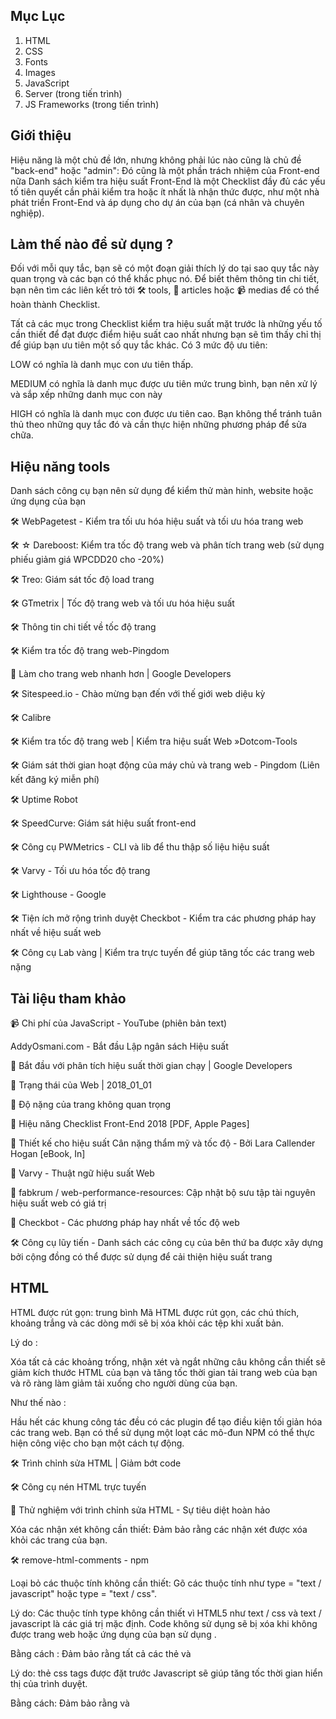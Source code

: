 
## Mục Lục
1. HTML
2. CSS
3. Fonts
4. Images
5. JavaScript
6. Server (trong tiến trình)
7. JS Frameworks (trong tiến trình)


## Giới thiệu


Hiệu năng là một chủ đề lớn, nhưng không phải lúc nào cũng là chủ đề "back-end" hoặc "admin": Đó cũng là một phần trách nhiệm của Front-end nữa Danh sách kiểm tra hiệu suất Front-End là một Checklist đầy đủ các yếu tố tiên quyết cần phải kiểm tra hoặc ít nhất là nhận thức được, như một nhà phát triển Front-End và áp dụng cho dự án của bạn (cá nhân và chuyên nghiệp).


## Làm thế nào để sử dụng ?


Đối với mỗi quy tắc, bạn sẽ có một đoạn giải thích lý do tại sao quy tắc này quan trọng và các bạn có thể khắc phục nó. Để biết thêm thông tin chi tiết, bạn nên tìm các liên kết trỏ tới 🛠 tools, 📖 articles hoặc 📹 medias để có thể hoàn thành Checklist.

Tất cả các mục trong Checklist kiểm tra hiệu suất mặt trước là những yếu tố cần thiết để đạt được điểm hiệu suất cao nhất nhưng bạn sẽ tìm thấy chỉ thị để giúp bạn ưu tiên một số quy tắc khác. Có 3 mức độ ưu tiên:

LOW có nghĩa là danh mục con ưu tiên thấp.


MEDIUM có nghĩa là danh mục được ưu tiên mức trung bình, bạn nên xử lý và sắp xếp những danh mục con này


HIGH có nghĩa là danh mục con được ưu tiên cao. Bạn không thể tránh tuân thủ theo những quy tắc đó và cần thực hiện những phương pháp để sửa chữa.


## Hiệu năng tools


Danh sách công cụ bạn nên sử dụng để kiểm thử màn hinh, website hoặc ứng dụng của bạn


🛠 WebPagetest - Kiểm tra tối ưu hóa hiệu suất và tối ưu hóa trang web

🛠 ☆ Dareboost: Kiểm tra tốc độ trang web và phân tích trang web (sử dụng phiếu giảm giá WPCDD20 cho -20%)


🛠 Treo: Giám sát tốc độ load trang


🛠 GTmetrix | Tốc độ trang web và tối ưu hóa hiệu suất


🛠 Thông tin chi tiết về tốc độ trang


🛠 Kiểm tra tốc độ trang web-Pingdom


📖 Làm cho trang web nhanh hơn | Google Developers


🛠 Sitespeed.io - Chào mừng bạn đến với thế giới web diệu kỳ


🛠 Calibre


🛠 Kiểm tra tốc độ trang web | Kiểm tra hiệu suất Web »Dotcom-Tools


🛠 Giám sát thời gian hoạt động của máy chủ và trang web - Pingdom (Liên kết đăng ký miễn phí)


🛠 Uptime Robot


🛠 SpeedCurve: Giám sát hiệu suất front-end


🛠 Công cụ PWMetrics - CLI và lib để thu thập số liệu hiệu suất


🛠 Varvy - Tối ưu hóa tốc độ trang


🛠 Lighthouse - Google


🛠 Tiện ích mở rộng trình duyệt Checkbot - Kiểm tra các phương pháp hay nhất về hiệu suất web


🛠 Công cụ Lab vàng | Kiểm tra trực tuyến để giúp tăng tốc các trang web nặng


## Tài liệu tham khảo


📹 Chi phí của JavaScript - YouTube (phiên bản text)


AddyOsmani.com - Bắt đầu Lập ngân sách Hiệu suất


📖 Bắt đầu với phân tích hiệu suất thời gian chạy | Google Developers


📖 Trạng thái của Web | 2018_01_01


📖 Độ nặng của trang không quan trọng


📖 Hiệu năng Checklist Front-End 2018 [PDF, Apple Pages]


📖 Thiết kế cho hiệu suất Cân nặng thẩm mỹ và tốc độ - Bởi Lara Callender Hogan [eBook, In]


📖 Varvy - Thuật ngữ hiệu suất Web


📖 fabkrum / web-performance-resources: Cập nhật bộ sưu tập tài nguyên hiệu suất web có giá trị


📖 Checkbot - Các phương pháp hay nhất về tốc độ web


🛠 Công cụ lũy tiến - Danh sách các công cụ của bên thứ ba được xây dựng bởi cộng đồng có thể được sử dụng để cải thiện hiệu suất trang


## HTML


HTML được rút gọn: trung bình Mã HTML được rút gọn, các chú thích, khoảng trắng và các dòng mới sẽ bị xóa khỏi các tệp khi xuất bản.


Lý do :


Xóa tất cả các khoảng trống, nhận xét và ngắt những câu không cần thiết sẽ giảm kích thước HTML của bạn và tăng tốc thời gian tải trang web của bạn và rõ ràng làm giảm tải xuống cho người dùng của bạn.


Như thế nào :


Hầu hết các khung công tác đều có các plugin để tạo điều kiện tối giản hóa các trang web. Bạn có thể sử dụng một loạt các mô-đun NPM có thể thực hiện công việc cho bạn một cách tự động.


🛠 Trình chỉnh sửa HTML | Giảm bớt code


🛠 Công cụ nén HTML trực tuyến


📖 Thử nghiệm với trình chỉnh sửa HTML - Sự tiêu diệt hoàn hảo


Xóa các nhận xét không cần thiết: Đảm bảo rằng các nhận xét được xóa khỏi các trang của bạn.


🛠 remove-html-comments - npm

Loại bỏ các thuộc tính không cần thiết: Gõ các thuộc tính như type = "text / javascript" hoặc type = "text / css".


<!-- Before HTML5 -->
<script type="text/javascript">
    // JavaScript code
</script>

<!-- Today -->
<script>
    // JavaScript code
</script>


Lý do: Các thuộc tính type không cần thiết vì HTML5 như text / css và text / javascript là các giá trị mặc định. Code không sử dụng sẽ bị xóa khi không được trang web hoặc ứng dụng của bạn sử dụng .


Bằng cách : Đảm bảo rằng tất cả các thẻ <link> và <script> của bạn không có thuộc tính type nào.
  
  
📖 Thẻ Script | CSS-Tricks

  
Luôn đặt thẻ CSS trước thẻ JavaScript: Và nhớ đảm bảo rằng CSS của bạn luôn được tải trước khi có mã JavaScript.


<!-- Not recommended -->
<script src="jquery.js"></script>
<script src="foo.js"></script>
<link rel="stylesheet" href="foo.css"/>

<!-- Recommended -->
<link rel="stylesheet" href="foo.css"/>
<script src="jquery.js"></script>
<script src="foo.js"></script>


Lý do: thẻ css tags được đặt trước Javascript sẽ giúp tăng tốc thời gian hiển thị của trình duyệt.


Bằng cách: Đảm bảo rằng <link> và <style> trong <head> của bạn luôn ở trước <script>.
  

📖 Các kiểu Order và script của bạn cho pagespeed


Giảm thiểu số iframe: Chỉ sử dụng iframe nếu bạn không có khả năng kỹ thuật nào khác. Cố gắng tránh ifram nhiều nhất có thể.


⬆ Về đầu trang.


## CSS


Rút gọn [cao] Tất cả các tệp CSS được rút gọn, nhận xét, khoảng trắng và dòng mới sẽ bị xóa khỏi tệp khi được upload.


Lý do: Khi các tệp CSS được rút gọn, nội dung được tải nhanh hơn và ít dữ liệu hơn được gửi đến máy khách. Điều quan trọng là luôn luôn giảm thiểu các tệp CSS trong quá trình sản xuất. Nó có lợi cho người dùng vì nó là dành cho tất cả những doanh nghiệp muốn giảm chi phí băng thông và sử dụng tài nguyên thấp hơn.

Bằng cách: Sử dụng công cụ giảm thiểu những file tự động trước hoặc trọng khi sản phẩm của bạn được phát triển


🛠 cssnano: A một mô đun rút gọn theo hệ sinh thái PostCSS. - cssnano


🛠 @neutrinojs/style-minify - npm


🛠 Công cụ nén css trực tuyến


Nối: các tệp CSS trung bình được nối trong một tệp duy nhất (Không phải lúc nào cũng hợp lệ cho HTTP / 2).


<!-- Not recommended -->
<link rel="stylesheet" href="foo.css"/>
<link rel="stylesheet" href="bar.css"/>

<!-- Recommended -->
<link rel="stylesheet" href="foobar.css"/>



Lý do: Nếu bạn vẫn sử dụng HTTP/1, bạn có thể vẫn cần nối những file của bạn, nó sẽ ít chính xác hơn so với khi bạn sử dụng máy chủ HTTP/2 (kiểm thử nên được thực hiện)


Bằng cách: Sử dụng công cụ online hoặc bất kỳ plugin hoặc trong khi bạn xây dựng hoặc phát triển nối lại những file của ban.


- Đảm bảo đằng project của bạn khi nối sẽ không bị gãy đoạn hoặc dang dở.


📖 HTTP: Tối ưu hóa phân phối ứng dụng - Mạng trình duyệt hiệu suất cao (O'Reilly)


📖 Các phương pháp hay nhất về hiệu năng trong kỷ nguyên HTTP / 2


Không chặn: tệp CSS cần phải không bị chặn để ngăn DOM lấy thời gian tải.


<link rel="preload" href="global.min.css" as="style" onload="this.rel='stylesheet'">
<noscript><link rel="stylesheet" href="global.min.css"></noscript>


Lý do: Tệp CSS có thể chặn tải trang và trì hoãn hiển thị trang của bạn. Sử dụng preload thực sự có thể tải các tệp CSS trước khi trình duyệt bắt đầu hiển thị nội dung của trang.


🛠 loadCSS bởi nhóm filament


📖 Ví dụ về tải trước CSS bằng cách sử dụng loadCSS


📖 Tải trước nội dung với rel = "preload"


📖 Tải trước: Điều gì là tốt nhất? - Tạp chí Smashing


Độ dài của các lớp CSS: Độ dài của các lớp học của bạn có thể có tác động (nhẹ) trên các tệp HTML và CSS của bạn .

Lý do: Ngay cả các tác động hiệu suất có thể bị tranh chấp, đưa ra quyết định về chiến lược đặt tên liên quan đến dự án của bạn có thể có tác động đáng kể đến khả năng bảo trì của stylesheets. Nếu bạn đang sử dụng BEM, trong một số trường hợp, bạn có thể kết thúc với các lớp có nhiều ký tự hơn mức cần thiết. Việc lựa chọn một cách khôn ngoan tên cũng như không gian tên của bạn luôn là điều quan trọng và cấp thiết nhất.


Bằng cách : Đặt giới hạn về số lượng ký tự có thể thú vị đối với một số người, nhưng Chắc chắn rằng bạn có thể đã phá vỡ trang web của bạn vì trong các thành phần có thể giúp giảm số lượng lớp (như khai báo) và độ dài của class.


🛠 Dài so với lớp ngắn · jsPerf


CSS không sử dụng: phương tiện Xóa các bộ chọn CSS không sử dụng.


Lý do: Việc xóa bộ chọn CSS không được sử dụng có thể giảm kích thước tệp của bạn và sau đó tăng tốc tải nội dung của bạn.


Bằng cách: ⁃ ⚠️ Luôn kiểm tra xem CSS khung bạn muốn sử dụng chưa có mã reset  / chuẩn hóa chưa. Đôi khi bạn có thể không cần mọi thứ nằm trong tệp reset  / chuẩn hóa của bạn.

🛠 UnCSS Online


🛠 PurifyCSS


🛠 PurgeCSS


🛠 Chrome DevTools Coverage


CSS Critical: CSS Critical ("trong màn hình đầu tiên") thu thập tất cả CSS được sử dụng để hiển thị phần hiển thị của trang. Nó được nhúng trước khi gọi CSS chính của bạn và giữa <style> </ style> trong một dòng đơn (nó sẽ được rút gọn nếu có thể).


Lý do: Inlining CSS quan trọng giúp tăng tốc độ hiển thị của các trang web làm giảm số lượng yêu cầu đến máy chủ.


Bằng cách: Tạo CSS quan trọng với các công cụ trực tuyến hoặc sử dụng một plugin giống như plugin mà Addy Osmani đã phát triển.


📖 Hiểu Critical CSS


🛠 Bình luận của Addy Osmani trên GitHub tự động hóa điều này.


📖 Inlining Critical CSS cho hiệu suất web tốt hơn 


🛠 Trình tạo đường dẫn Critical CSS - Ưu tiên nội dung trong màn hình đầu tiên :: SiteLocity


📖 Giảm kích thước nội dung trong màn hình đầu tiên

CSS được nhúng hoặc nội tuyến: (high) Tránh sử dụng CSS nhúng hoặc nội tuyến bên trong <body> của bạn (Không hợp lệ cho HTTP / 2)

Lý do: Một trong những lý do là vì đó là một phương pháp hay để phân tách nội dung khỏi thiết kế. Nó cũng giúp bạn có một mã dễ bảo trì hơn và giữ cho trang web của bạn có thể truy cập được. Nhưng liên quan đến hiệu suất, nó đơn giản chỉ vì nó làm giảm kích thước tập tin của các trang HTML của bạn và thời gian tải.

Bằng cách : Luôn sử dụng biểu định kiểu bên ngoài hoặc nhúng CSS trong <head> của bạn (và thực hiện theo các quy tắc hiệu suất CSS khác)
    
   
📖 Quan sát thực tiễn tốt nhất của CSS: Tránh các kiểu nội tuyến CSS


Phân tích độ phức tạp của stylesheets : Phân tích bảng định kiểu của bạn có thể giúp bạn đánh dấu các vấn đề dư thừa và bộ chọn CSS trùng lặp.


Lý do: Đôi khi bạn có thể có lỗi thừa hoặc lỗi xác thực trong CSS, phân tích các tệp CSS của bạn và xóa những thứ phức tạp này có thể giúp bạn tăng tốc các tệp CSS (vì trình duyệt của bạn sẽ đọc nhanh hơn) 


Bằng cách: CSS của bạn nên được tổ chức, bằng cách sử dụng một bộ tiền xử lý CSS có thể giúp bạn với điều đó. Một số công cụ trực tuyến được liệt kê bên dưới cũng có thể giúp bạn phân tích và sửa mã của bạn.


🛠 TestMyCSS | Tối ưu hóa và kiểm tra hiệu suất CSS


🛠 Thống kê CSS


🛠 macbre / analysis-css: Bộ chọn CSS complexity và phân tích hiệu suất


🛠 Dự án Wallace giống như Thống kê CSS nhưng lưu trữ số liệu thống kê theo thời gian để bạn có thể theo dõi các thay đổi của mình


⬆ Trở về đầu trang

## Fonts

- :book: A Book Apart, Webfont Handbook
Định dạng webfont:Bạn đang sử dụng WOFF2 trên trang web hay ứng dụng của bạn

_Tại sao_

>Theo như google định dạng nén WOFF 2.0 Web Font cung cấp mức tăng trung bình 30% so với WOFF 1.0. Thật tốt khi sử dụng WOFF 2.0, WOFF 1.0 làm dự phòng và TTF.

_Làm như thế nào_

>Kiểm tra trước khi mua phông chữ mới xem nhà cung cấp cung cấp cho bạn định dạng WOFF2. Nếu bạn đang sử dụng phông chữ miễn phí, bạn luôn có thể sử dụng Font Squirrel để tạo tất cả các định dạng bạn cần.
  - :book: WOFF 2.0 –Hiểu biết thêm về thế hệ tiếp theo Web Font Format và chuyển đổi TTF xang WOFF2
  
  - 🛠  Tự tạo @font-face Kits » Font Squirrel
  
  - 🛠  IcoMoon App - Icon Font, SVG, PDF & PNG Generator
  
  - :book: Using @font-face | CSS-Tricks
  
  - :book: Can I use... WOFF2
  
**Sử dụng `preconnect` để load fonts nhanh hơn** 

```html
<link rel="preconnect" href="https://fonts.gstatic.com" crossorigin>
```
 _Tại sao_
 
 >Khi bạn truy cập trang web, thiết bị của bạn cần phải tìm hiểu nơi trang web của bạn hoạt động và máy chủ nào cần kết nối. Trình duyệt của bạn phải liên hệ với một máy chủ DNS và chờ tra cứu hoàn tất trước khi tìm nạp tài nguyên (phông chữ, tệp CSS ...). Việc tìm nạp trước và kết nối trước cho phép trình duyệt tìm kiếm thông tin DNS và bắt đầu thiết lập kết nối TCP tới máy chủ lưu trữ tệp phông chữ. Điều này mang lại hiệu suất tăng lên bởi vì khi trình duyệt phân tích tệp css với thông tin phông chữ và phát hiện ra nó cần yêu cầu tệp phông chữ từ máy chủ, nó sẽ có sẵn thông tin DNS đã được giải quyết trước và có kết nối mở đến máy chủ sẵn sàng trong nhóm kết nối của nó.
 
 _Làm như thế nào_
 
 > ⁃ Trước khi tìm nạp trước các webfont của bạn, hãy sử dụng webpagetest để đánh giá trang web của bạn<br>
⁃ Tìm kiếm tra cứu DNS màu teal và đánh dấu máy chủ đang được yêu cầu<br>
⁃ Tìm nạp các webfont của bạn trong <head> và thêm cuối cùng các tên máy chủ mà bạn cũng nên tìm nạp trước
 
   - :book: Google fonts nhanh hơn với Preconnect - CDN Planet
   
   - :book: Làm cho trang web của bạn nhanh hơn với Preconnect Hints | Viget
   
   - :book: Hướng dẫn về các gợi ý trình duyệt: Tải trước, Tìm nạp trước và Kết nối trước - MachMetrics Speed Blog
   
   - :book: Hướng dẫn toàn diện về các chiến lược tải phông chữ—zachleat.com 
   
   - 🛠   typekit/webfontloader: Web Font Loader gives you added control when using linked fonts via @font-face.
   
 **Kích cỡ webfont**:Kích thước webfont không vượt quá 300kb (bao gồm tất cả các biến)
 
  - :book: Font Bytes - Page Weight
  
Ngăn chặn Flash hoặc Văn bản ẩn: Tránh văn bản trong suốt cho đến khi Webfont được tải

  - :book: `font-display`dành cho Masses
  
  - :book: CSS font-display: Tương lai của Font Rendering trên Web
  
 ⬆ Trở về đầu trang
 
  - :book: Image Bytes in 2018
  
 **Tối ưu hóa hình ảnh** : Hình ảnh của bạn được tối ưu hóa, được nén mà không ảnh hưởng trực tiếp đến người dùng cuối.
 
  _Tại sao_
  
  >Hình ảnh được tối ưu hóa tải nhanh hơn trên trình duyệt và tốn ít dung lượng hơn
  
  _Làm như thế nào_
  
  >-Cố gắng sử dụng hiệu ứng css3 khi có thể(thay vì sử dụng ảnh nhỏ)<br>
  -Khi có thể, hãy sử dụng phông chữ thay vì văn bản được mã hóa trong hình ảnh của bạn<br>
  -Sử dụng SVG<br>
  -Sử dụng công cụ và chỉ định mức nén dưới 85.
  
  - :book: Tối ưu hóa hình | Web Fundamentals | Google Developers
  
  - :book: Tối ưu hóa hình ảnh cơ bản - Sách điện tử của Addy Osmani
  
  - 🛠 TinyJPG - Nén ảnh JPEG một cách thông minh
  
  - 🛠 Kraken.io - Trình tối ưu hóa hình ảnh trực tuyến
  
  - 🛠 Compressor.io - tối ưu hóa và nén ảnh JPEG và hình ảnh PNG
  
  - 🛠 Cloudinary - Công cụ phân tích hình ảnh 
  
  - 🛠 SVGOMG - Tối ưu hóa các tệp đồ họa vector SVG

**Định dạng hình ảnh** Chọn định dạng hình ảnh của bạn một cách thích hợp.

 _Tại sao_
 
 >Để đảm bảo rằng hình ảnh của bạn không làm chậm trang web của bạn, hãy chọn định dạng tương ứng với hình ảnh của bạn. Nếu đó là ảnh, trong hầu hết trường hợp JPEG phù hợp hơn PNG hoặc GIF. Nhưng đừng quên tìm kiếm một định dạng nex-gen có thể giảm kích thước tệp của bạn. Mỗi định dạng hình ảnh đều có ưu và khuyết điểm, điều quan trọng là phải biết những điều này để đưa ra lựa chọn tốt nhất có thể.
 
 _Làm như thế nào_
 
 >⁃ Sử dụng Lighthouse để xác định hình ảnh cuối cùng nào có thể sử dụng định dạng next-gen (như JPEG 2000m JPEG XR hoặc WebP)<br>
⁃ So sánh các định dạng khác nhau, đôi khi sử dụng PNG8 tốt hơn PNG16, đôi khi không phải.

 - :book: Phục vụ hình ảnh trong định dạng thế hệ tiếp theo | Công cụ dành cho nhà phát triển web | Google Developers
 
 - :book: Định dạng hình ảnh phù hợp cho trang web của bạn là gì? - SitePoint
 
 - :book: PNG8 - The Clear Winner — SitePoint
 
 - :book: 8-bit so với 16 bit - Độ sâu màu nào bạn nên sử dụng và tại sao nó lại quan trọng - DIY Photography
 
**Sử dụng hình ảnh vector vs raster / bitmap:** Ưu tiên sử dụng hình ảnh vector thay vì hình ảnh bitmap (nếu có thể).

 _Tại sao_
 
 >Hình ảnh vector (SVG) có xu hướng nhỏ hơn hình ảnh và SVG có độ nhạy và tỷ lệ hoàn hảo. Những hình ảnh này có thể được tạo và chỉnh sửa bởi CSS.
 
**Ảnh đa chiều** Đặt thuộc tính `width` và `heigh` trên `<img>` nếu  biết trước kích thước hình ảnh được hiển thị cuối cùng.

 _Tại sao_
 
 >Nếu chiều cao và chiều rộng được đặt, không gian cần thiết cho hình ảnh được đặt trước khi trang được tải. Tuy nhiên, không có các thuộc tính này, trình duyệt không biết kích thước của hình ảnh và không thể đặt trước khoảng trống thích hợp cho nó. Kết quả sẽ là bố cục trang sẽ thay đổi trong khi tải (trong khi tải hình ảnh).
 
**Tránh sử dụng ảnh Base64** Cuối cùng, bạn có thể chuyển đổi những hình ảnh nhỏ thành base64 nhưng nó thực sự không phải là tốt nhất.

  - :book: Mã hóa và hiệu năng Base64, Phần 1 và 2 của Harry Roberts
  
  - :book: Một cái nhìn gần hơn về hiệu suất hình ảnh Base64 – The Page Not Found Blog
   
  - :book: Khi nào mã hóa base64 image (và khi nào không) | David Calhoun
    
  - :book: Hình ảnh mã hóa Base64 cho các trang nhanh hơn | Hiệu suất và yếu tố seo
  
**Lazy loading:** Các hình ảnh trên màn hình được tải chậm chạp (Một noscript dự phòng luôn được cung cấp).
 
 _Tại sao_
 
 >Nó sẽ cải thiện thời gian phản hồi của trang hiện tại và sau đó tránh tải các hình ảnh không cần thiết mà người dùng có thể không cần.
 
 _Làm như thế nào_
 
 >⁃ Sử dụng Lighthouse để xác định có bao nhiêu hình ảnh bị tắt.<br>
⁃ Sử dụng plugin JavaScript như sau để tải hình ảnh của bạn xuống. Đảm bảo bạn chỉ nhắm mục tiêu hình ảnh ngoài màn hình.<br>
⁃ Ngoài ra, hãy đảm bảo tải xuống các hình ảnh thay thế được hiển thị khi di chuột qua hoặc các hành động của người dùng khác.

 - 🛠 verlok/lazyload: GitHub
 
 - 🛠 aFarkas/lazysizes: GitHub
 
 - :book: Lazy Loading Images and Video  |  Web Fundamentals  |  Google Developers
 
 - :book: 5 Brilliant Ways to Lazy Load Images For Faster Page Loads - Dynamic Drive Blog
 
**Ảnh Responsive**: Đảm bảo hình ảnh gần với kích thước hiển thị của bạn. 
  
  _Tại sao_
 
  >Các thiết bị nhỏ không cần hình ảnh lớn hơn chế độ xem của chúng. Bạn nên có nhiều phiên bản của một hình ảnh trên các kích thước khác nhau
  
  _Làm như thế nào_
  
  >⁃ Tạo các kích thước hình ảnh khác nhau cho các thiết bị bạn muốn nhắm tới.<br>
⁃ Sử dụng `srcset` và `pictures` để đưa ra nhiều biến thể của mỗi hình ảnh.

 - :book: Responsive images - Learn web development | MDN
 
⬆ Trở về đầu trang

## JavaScript 

**Tối thiểu hóa JS**: Tất cả các tệp JavaScript được rút gọn, nhận xét, khoảng trắng và dòng mới sẽ bị xóa khỏi tệp sản phẩm (vẫn hợp lệ nếu sử dụng HTTP / 2).
 
 _Tại sao_
 
 >Xóa tất cả Khoảng trống, nhận xét và ngắt không cần thiết sẽ giảm kích thước tệp JavaScript của bạn và tăng tốc thời gian tải trang của trang web của bạn và rõ ràng là làm giảm tải cho người dùng của bạn.
 
 _Làm như thế nào_
 
 >⁃ Sử dụng các công cụ được đề xuất bên dưới để giảm thiểu các tệp của bạn tự động trước hoặc trong quá trình xây dựng hoặc triển khai của bạn.
 
  - 🛠 uglify-js - npm
  
  - 🛠 Trình nén JavaScript trực tuyến
  
  - :book: Short read: How is HTTP/2 different? Should we still minify and concatenate?
  
**Không javascript bên trong** (Chỉ hợp lệ cho trang web) Tránh có nhiều mã JavaScript được nhúng ở giữa phần thân của bạn. Tập hợp lại mã JavaScript của bạn bên trong các tệp bên ngoài hoặc cuối cùng trong `<head>` hoặc ở cuối trang của bạn (trước `</ body>`).

  _Tại sao_
  
  <
 
 >Việc đặt mã nhúng JavaScript trực tiếp vào `<body>` có thể làm chậm trang của bạn vì nó tải trong khi DOM đang được tạo. Tùy chọn tốt nhất là sử dụng các tệp bên ngoài với `async` hoặc `defer` để tránh chặn DOM. Một tùy chọn khác là đặt một số tập lệnh bên trong `<head>` của bạn. Hầu hết mã phân tích thời gian hoặc tập lệnh nhỏ cần tải trước khi DOM tới phần xử lý chính.
 
  _Làm như thế nào_
  
  >Đảm bảo rằng tất cả các tệp của bạn được tải bằng cách sử dụng `async` hoặc `defer` và quyết định một cách khôn ngoan mã mà bạn sẽ cần đưa vào <head> của bạn.
    
   - :book: 11 mẹo tối ưu hóa JavaScript và cải thiện tốc độ tải trang web
   
**Non-blocking JavaScript:** Các tệp JavaScript được tải không đồng bộ bằng cách sử dụng `async` hoặc deferred sử dụng thuộc tính `defer`.

```html
<!-- Defer Attribute -->
<script defer src="foo.js"></script>

<!-- Async Attribute -->
<script async src="foo.js"></script>
```
 _Tại sao_
 
 <JavaScript chặn phân tích cú pháp bình thường của tài liệu HTML, vì vậy khi trình phân tích cú pháp đạt đến thẻ `<script>` (đặc biệt là bên trong <head>), nó dừng lại để tìm nạp và chạy nó. Việc thêm `async` hoặc `defer` được khuyến nghị cao nếu tập lệnh của bạn được đặt ở đầu trang nhưng ít có giá trị hơn ngay trước thẻ `</ body>` của bạn. Nhưng thực tiễn tốt là luôn sử dụng các thuộc tính này để tránh bất kỳ vấn đề hiệu suất nào.
 
 _Làm như thế nào_
 
 >⁃ Thêm `async` (nếu tập lệnh không dựa vào các tập lệnh khác) hoặc `defer` (nếu tập lệnh dựa vào hoặc được dựa vào bởi tập lệnh không đồng bộ) làm thuộc tính cho thẻ tập lệnh của bạn.<br>
⁃ Nếu bạn có tập lệnh nhỏ, có thể sử dụng vị trí tập lệnh nội tuyến phía trên các tập lệnh không đồng bộ


 
 




  
  
 
 
  
 
 
   
   
 

  
  
  
  
